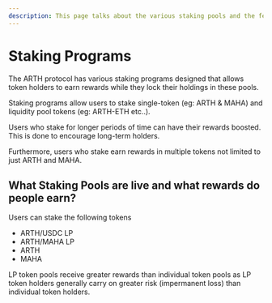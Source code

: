 ```yaml
---
description: This page talks about the various staking pools and the features they offer.
---
```


# Staking Programs

The ARTH protocol has various staking programs designed that allows token holders to earn rewards while they lock their holdings in these pools.

Staking programs allow users to stake single-token (eg: ARTH & MAHA) and liquidity pool tokens (eg: ARTH-ETH etc..).

Users who stake for longer periods of time can have their rewards boosted. This is done to encourage long-term holders.

Furthermore, users who stake earn rewards in multiple tokens not limited to just ARTH and MAHA.

## What Staking Pools are live and what rewards do people earn?

Users can stake the following tokens

* ARTH/USDC LP
* ARTH/MAHA LP
* ARTH
* MAHA

LP token pools receive greater rewards than individual token pools as LP token holders generally carry on greater risk (impermanent loss) than individual token holders.
